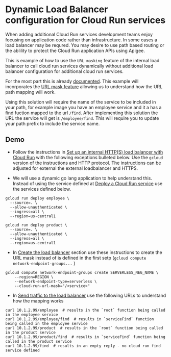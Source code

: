 # Dynamic Load Balancer configuration for Cloud Run services
When adding additional Cloud Run services development teams enjoy focusing on application code rather than infrastructure.  In some cases a load balancer may be requred.  You may desire to use path based routing or the ablility to protect the Cloud Run application APIs using Apigee. 

This is example of how to use the `URL masking` feature of the internal load balancer to call cloud run services dynamically without additional load balancer  configuration for additional cloud run services.

For the most part this is already [documented](https://cloud.google.com/load-balancing/docs/l7-internal/setting-up-l7-internal-serverless). This example will incorporates the [URL mask feature](https://cloud.google.com/load-balancing/docs/l7-internal/setting-up-l7-internal-serverless#using-url-mask) allowing us to understand how the URL path mapping will work.

Using this solution will require the name of the service to be included in your path,  for example image you have an employee service and it a has a find fuction mapped to the url `/find`.  After implementing this solution the URL the service will get is `/employee/find`.  This will require you to update your path prefix to include the service name.

## Demo
* Follow the instructions in [Set up an internal HTTP(S) load balancer with Cloud Run](https://cloud.google.com/load-balancing/docs/l7-internal/setting-up-l7-internal-serverless) with the following exceptions bulleted below.  Use the `gcloud` version of the instructions and HTTP protocol. The instructions can be adjusted for external the external loadbalancer and HTTPS.

* We will use a dynamic go lang application to help understand this. Instead of using the service defined at [Deploy a Cloud Run service](https://cloud.google.com/load-balancing/docs/l7-internal/setting-up-l7-internal-serverless#deploy_serverless_app) use the services defined below.
```
gcloud run deploy employee \
  --source=. \
  --allow-unauthenticated \
  --ingress=all \
  --region=us-central1 

gcloud run deploy product \
  --source=. \
  --allow-unauthenticated \
  --ingress=all \
  --region=us-central1 
```


* In [Create the load balancer](https://cloud.google.com/load-balancing/docs/l7-internal/setting-up-l7-internal-serverless#creating_the_load_balancer) section use these instructions to create the URL mask instead of is defined in the first setp (`gcloud compute network-endpoint-groups...` )
```
gcloud compute network-endpoint-groups create SERVERLESS_NEG_NAME \
    --region=REGION \
    --network-endpoint-type=serverless \
    --cloud-run-url-mask="/<service>"
```

* In [Send traffic to the load balancer](https://cloud.google.com/load-balancing/docs/l7-internal/setting-up-l7-internal-serverless#send_traffic_to_the_load_balancer) use the following URLs to understand how the mapping works
```
curl 10.1.2.99/employee  # results in the `root` function being called in the employee service
curl 10.1.2.99/employee/find  # results in `serviceFind` function being called in the employee service
curl 10.1.2.99/product  # results in the `root` function being called in the product service
curl 10.1.2.99/product/find  # results in `serviceFind` function being called in the product service
curl 10.1.2.99/find  # results in an empty reply - no cloud run find service defined
```

